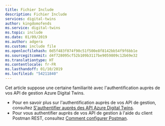 ```yaml
---
title: Fichier Include
description: Fichier Include
services: digital-twins
author: kingdomofends
ms.service: digital-twins
ms.topic: include
ms.date: 01/09/2019
ms.author: adgera
ms.custom: include file
ms.openlocfilehash: 0d5f483f074f90c51f500e8f8142bb54f9f6bb1e
ms.sourcegitcommit: d4f728095cf52b109b3117be9059809c12b69e32
ms.translationtype: HT
ms.contentlocale: fr-FR
ms.lasthandoff: 01/10/2019
ms.locfileid: "54211840"
---
```

Cet article suppose une certaine familiarité avec l'authentification auprès de vos API de gestion Azure Digital Twins.

* Pour en savoir plus sur l'authentification auprès de vos API de gestion, consultez [S'authentifier auprès des API Azure Digital Twins](../articles/digital-twins/security-authenticating-apis.md).
* Pour vous authentifier auprès de vos API de gestion à l'aide du client Postman REST, consultez [Comment configurer Postman](../articles/digital-twins/how-to-configure-postman.md).
